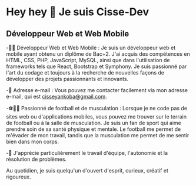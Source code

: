 Hey hey 👋 Je suis Cisse-Dev
==============================
 Développeur Web et Web Mobile 
-------------------------------


-👨‍💻 Développeur Web et Web Mobile : Je suis un développeur web et mobile ayant obtenu un diplôme de Bac+2. J'ai acquis des compétences en HTML, CSS, PHP, JavaScript, MySQL, ainsi que dans l'utilisation de frameworks tels que React, Bootstrap et Symphony. Je suis passionné par l'art du codage et toujours à la recherche de nouvelles façons de développer des projets passionnants et innovants.

-📧 Adresse e-mail : Vous pouvez me contacter facilement via mon adresse e-mail, qui est cisseyankoba@gmail.com.

-⚽️🏋️‍♂️ Passionné de football et de musculation : Lorsque je ne code pas de sites web ou d'applications mobiles, vous pouvez me trouver sur le terrain de football ou à la salle de musculation. Je suis un fan de sport qui aime prendre soin de sa santé physique et mentale. Le football me permet de m'évader de mon travail, tandis que la musculation me permet de me sentir bien dans mon corps.

-💼 J'apprécie particulièrement le travail d'équipe, l'autonomie et la résolution de problèmes.

Au quotidien, je suis quelqu'un d'ouvert d'esprit, curieux, créatif et rigoureux. 

